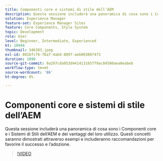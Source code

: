 ```yaml
---
title: Componenti core e sistemi di stile dell’AEM
description: Questa sessione includerà una panoramica di cosa sono i Componenti core e i Sistemi di Stili dell’AEM e dei vantaggi del loro utilizzo. Questi concetti saranno dimostrati attraverso esempi e includeranno raccomandazioni per favorire il successo e l’adozione.
solution: Experience Manager
feature-set: Experience Manager Sites
feature: Core Components, Style System
topic: Development
role: User
level: Beginner, Intermediate, Experienced
kt: 10944
thumbnail: 346383.jpeg
exl-id: 801bfcf6-76a7-4abd-8897-aeb00386f473
duration: 1898
source-git-commit: 9a297cda953d4414131657f9ac84580aea0eabeb
workflow-type: tm+mt
source-wordcount: '86'
ht-degree: 0%

---
```


# Componenti core e sistemi di stile dell’AEM

Questa sessione includerà una panoramica di cosa sono i Componenti core e i Sistemi di Stili dell’AEM e dei vantaggi del loro utilizzo. Questi concetti saranno dimostrati attraverso esempi e includeranno raccomandazioni per favorire il successo e l’adozione.

>[!VIDEO](https://video.tv.adobe.com/v/346383/?quality=12&learn=on)
